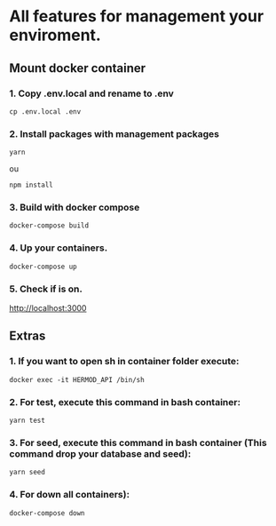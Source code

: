 # All features for management your enviroment.

## Mount docker container

### 1. Copy .env.local and rename to .env
```console
cp .env.local .env
```
### 2. Install packages with management packages
```console
yarn
```
ou
```console
npm install
```

### 3. Build with docker compose
```console
docker-compose build
```

### 4. Up your containers.
```console
docker-compose up
```

### 5. Check if is on.
[http://localhost:3000](http://localhost:3000)


## Extras

### 1. If you want to open sh in container folder execute:
```console
docker exec -it HERMOD_API /bin/sh
```

### 2. For test, execute this command in bash container:
```console
yarn test
```

### 3. For seed, execute this command in bash container (This command drop your database and seed):
```console
yarn seed
```

### 4. For down all containers):
```console
docker-compose down
```
